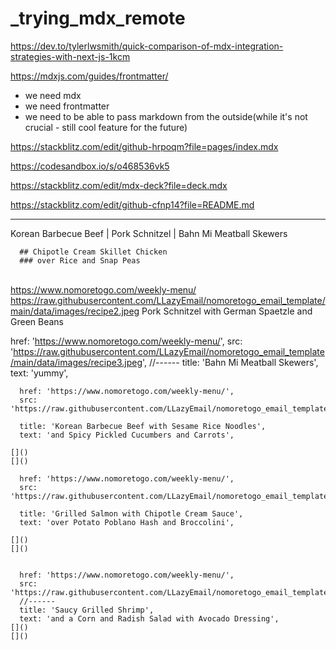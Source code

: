 # _trying_mdx_remote



https://dev.to/tylerlwsmith/quick-comparison-of-mdx-integration-strategies-with-next-js-1kcm


https://mdxjs.com/guides/frontmatter/


- we need mdx
- we need frontmatter
- we need to be able to pass markdown from the outside(while it's not crucial - still cool feature for the future)



https://stackblitz.com/edit/github-hrpoqm?file=pages/index.mdx





https://codesandbox.io/s/o468536vk5


https://stackblitz.com/edit/mdx-deck?file=deck.mdx


https://stackblitz.com/edit/github-cfnp14?file=README.md


---


Korean Barbecue Beef | Pork Schnitzel | Bahn Mi Meatball Skewers

[](https://www.nomoretogo.com/weekly-menu/)

[](https://raw.githubusercontent.com/LLazyEmail/nomoretogo_email_template/main/data/images/recipe1.jpeg)


      
      ## Chipotle Cream Skillet Chicken
      ### over Rice and Snap Peas
      
      
  []()  
  []()
      https://www.nomoretogo.com/weekly-menu/
      https://raw.githubusercontent.com/LLazyEmail/nomoretogo_email_template/main/data/images/recipe2.jpeg
      Pork Schnitzel
      with German Spaetzle and Green Beans

[]()
[]()
      href: 'https://www.nomoretogo.com/weekly-menu/',
      src: 'https://raw.githubusercontent.com/LLazyEmail/nomoretogo_email_template/main/data/images/recipe3.jpeg',
      //------
      title: 'Bahn Mi Meatball Skewers',
      text: 'yummy',
    
   []()
   []()
    
      href: 'https://www.nomoretogo.com/weekly-menu/',
      src: 'https://raw.githubusercontent.com/LLazyEmail/nomoretogo_email_template/main/data/images/recipe4.jpeg',
      
      title: 'Korean Barbecue Beef with Sesame Rice Noodles',
      text: 'and Spicy Pickled Cucumbers and Carrots',
    
    []()
    []()
    
      href: 'https://www.nomoretogo.com/weekly-menu/',
      src: 'https://raw.githubusercontent.com/LLazyEmail/nomoretogo_email_template/main/data/images/recipe5.jpeg',
      
      title: 'Grilled Salmon with Chipotle Cream Sauce',
      text: 'over Potato Poblano Hash and Broccolini',

    []()
    []()


      href: 'https://www.nomoretogo.com/weekly-menu/',
      src: 'https://raw.githubusercontent.com/LLazyEmail/nomoretogo_email_template/main/data/images/recipe6.jpeg',
      //------
      title: 'Saucy Grilled Shrimp',
      text: 'and a Corn and Radish Salad with Avocado Dressing',
    []()
    []()
